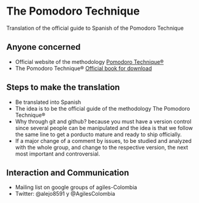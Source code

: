 The Pomodoro Technique
======================

Translation of the official guide to Spanish of the Pomodoro Technique

## Anyone concerned
* Official website of the methodology [Pomodoro Technique®](http://www.pomodorotechnique.com/) 
* The Pomodoro Technique® [Official book for download](http://www.pomodorotechnique.com/resources/ThePomodoroTechnique_v1-3.pdf)

## Steps to make the translation
* Be translated into Spanish
* The idea is to be the official guide of the methodology The Pomodoro Technique®
* Why through git and github? because you must have a version control since several people 
  can be manipulated and the idea is that we follow the same line to get a porducto 
  mature and ready to ship officially.
* If a major change of a comment by issues, to be studied and analyzed with the whole group, 
  and change to the respective version, the next most important and controversial.

## Interaction and Communication
* Mailing list on google groups of agiles-Colombia
* Twitter: @alejo8591 y @AgilesColombia



